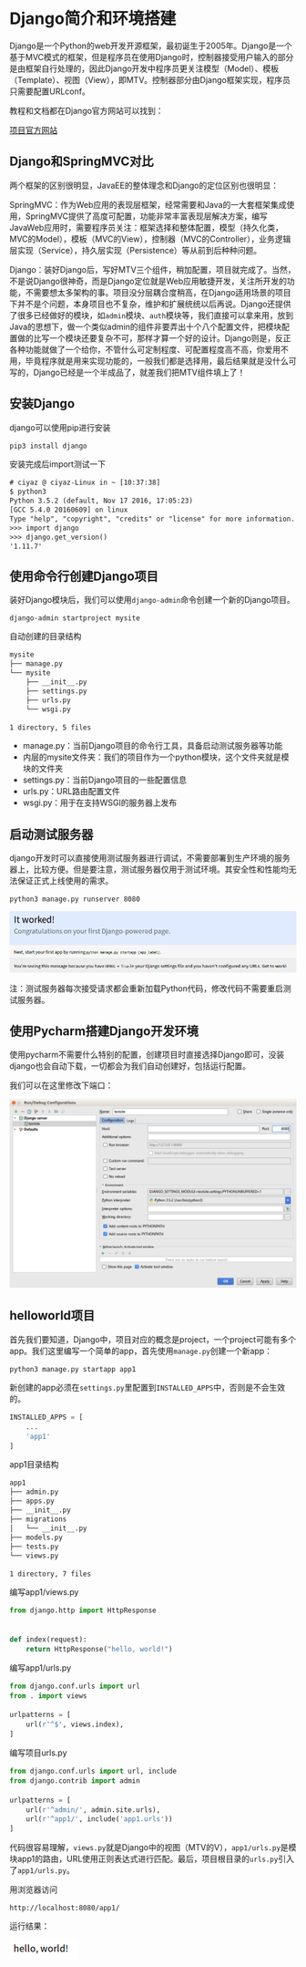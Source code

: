 # Django简介和环境搭建

Django是一个Python的web开发开源框架，最初诞生于2005年。Django是一个基于MVC模式的框架，但是程序员在使用Django时，控制器接受用户输入的部分是由框架自行处理的，因此Django开发中程序员更关注模型（Model）、模板（Template）、视图（View），即MTV。控制器部分由Django框架实现，程序员只需要配置URLconf。

教程和文档都在Django官方网站可以找到：

[项目官方网站](https://www.djangoproject.com/)

## Django和SpringMVC对比

两个框架的区别很明显，JavaEE的整体理念和Django的定位区别也很明显：

SpringMVC：作为Web应用的表现层框架，经常需要和Java的一大套框架集成使用，SpringMVC提供了高度可配置，功能非常丰富表现层解决方案，编写JavaWeb应用时，需要程序员关注：框架选择和整体配置，模型（持久化类，MVC的Model），模板（MVC的View），控制器（MVC的Controller），业务逻辑层实现（Service），持久层实现（Persistence）等从前到后种种问题。

Django：装好Django后，写好MTV三个组件，稍加配置，项目就完成了。当然，不是说Django很神奇，而是Django定位就是Web应用敏捷开发，关注所开发的功能，不需要想太多架构的事。项目没分层耦合度稍高，在Django适用场景的项目下并不是个问题，本身项目也不复杂，维护和扩展统统以后再说。Django还提供了很多已经做好的模块，如`admin`模块、`auth`模块等，我们直接可以拿来用，放到Java的思想下，做一个类似admin的组件非要弄出十个八个配置文件，把模块配置做的比写一个模块还要复杂不可，那样才算一个好的设计。Django则是，反正各种功能就做了一个给你，不管什么可定制程度、可配置程度高不高，你爱用不用，毕竟程序就是用来实现功能的，一般我们都是选择用，最后结果就是没什么可写的，Django已经是一个半成品了，就差我们把MTV组件填上了！

## 安装Django

django可以使用pip进行安装

```
pip3 install django
```

安装完成后import测试一下

```
# ciyaz @ ciyaz-Linux in ~ [10:37:38]
$ python3
Python 3.5.2 (default, Nov 17 2016, 17:05:23)
[GCC 5.4.0 20160609] on linux
Type "help", "copyright", "credits" or "license" for more information.
>>> import django
>>> django.get_version()
'1.11.7'
```

## 使用命令行创建Django项目

装好Django模块后，我们可以使用`django-admin`命令创建一个新的Django项目。

```
django-admin startproject mysite
```

自动创建的目录结构
```
mysite
├── manage.py
└── mysite
    ├── __init__.py
    ├── settings.py
    ├── urls.py
    └── wsgi.py

1 directory, 5 files
```

* manage.py：当前Django项目的命令行工具，具备启动测试服务器等功能
* 内层的mysite文件夹：我们的项目作为一个python模块，这个文件夹就是模块的文件夹
* settings.py：当前Django项目的一些配置信息
* urls.py：URL路由配置文件
* wsgi.py：用于在支持WSGI的服务器上发布

## 启动测试服务器

django开发时可以直接使用测试服务器进行调试，不需要部署到生产环境的服务器上，比较方便。但是要注意，测试服务器仅用于测试环境。其安全性和性能均无法保证正式上线使用的需求。

```
python3 manage.py runserver 8080
```

![](res/1.png)

注：测试服务器每次接受请求都会重新加载Python代码，修改代码不需要重启测试服务器。

## 使用Pycharm搭建Django开发环境

使用pycharm不需要什么特别的配置，创建项目时直接选择Django即可，没装django也会自动下载，一切都会为我们自动创建好，包括运行配置。

我们可以在这里修改下端口：

![](res/2.png)

## helloworld项目

首先我们要知道，Django中，项目对应的概念是project，一个project可能有多个app。我们这里编写一个简单的app，首先使用`manage.py`创建一个新app：

```
python3 manage.py startapp app1
```

新创建的app必须在`settings.py`里配置到`INSTALLED_APPS`中，否则是不会生效的。

```python
INSTALLED_APPS = [
    ...
    'app1'
]
```

app1目录结构
```
app1
├── admin.py
├── apps.py
├── __init__.py
├── migrations
│   └── __init__.py
├── models.py
├── tests.py
└── views.py

1 directory, 7 files
```

编写app1/views.py
```python
from django.http import HttpResponse


def index(request):
	return HttpResponse("hello, world!")
```

编写app1/urls.py
```python
from django.conf.urls import url
from . import views

urlpatterns = [
    url(r'^$', views.index),
]
```

编写项目urls.py
```python
from django.conf.urls import url, include
from django.contrib import admin

urlpatterns = [
    url(r'^admin/', admin.site.urls),
    url(r'^app1/', include('app1.urls'))
]
```

代码很容易理解，`views.py`就是Django中的视图（MTV的V），`app1/urls.py`是模块app1的路由，URL使用正则表达式进行匹配。最后，项目根目录的`urls.py`引入了`app1/urls.py`。

用浏览器访问
```
http://localhost:8080/app1/
```

运行结果：

![](res/3.png)
